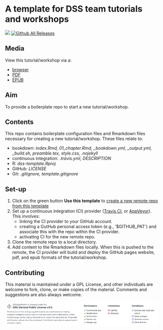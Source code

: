 # A template for DSS team tutorials and workshops
![](https://travis-ci.org/IQSS/dss-template.svg?branch=master) [![Github All Releases](https://img.shields.io/github/downloads/IQSS/dss-template/total.svg)]()

## Media
View this tutorial/workshop via a:
* [browser](https://iqss.github.io/dss-template/)
* [PDF](https://github.com/IQSS/dss-template/blob/gh-pages/template.pdf)
* [EPUB](https://github.com/IQSS/dss-template/blob/gh-pages/template.epub)

## Aim
To provide a boilerplate repo to start a new tutorial/workshop.

## Contents
This repo contains boilerplate configuration files and Rmarkdown files necessary for creating a new tutorial/workshop. These files relate to:

* bookdown: *index.Rmd, 01_chapter.Rmd, _bookdown.yml, _output.yml, _build.sh, preamble.tex, style.css, .nojekyll*
* continuous integration: *.travis.yml, DESCRIPTION*
* R: *dss-template.Rproj*
* GitHub: *LICENSE*
* Git: *.gitignore, template.gitignore*

## Set-up
1. Click on the green button **Use this template** to [create a new remote repo from this template](https://help.github.com/en/articles/creating-a-repository-from-a-template)
2. Set up a continuous integration (CI) provider ([Travis CI](https://docs.travis-ci.com/user/tutorial/), or [AppVeyor](https://www.appveyor.com/docs/)). This involves:
    + linking the CI provider to your GitHub account.
    + creating a GutHub personal access token (e.g., '$GITHUB_PAT') and associate this with the repo within the CI provider.
    + activating CI for the new remote repo.
3. Clone the remote repo to a local directory.
4. Add content to the Rmarkdown files locally. When this is pushed to the remote, the CI provider will build and deploy the GitHub pages website, pdf, and epub formats of the tutorial/workshop.

## Contributing
This material is maintained under a GPL License, and other individuals are welcome to fork, clone, or make copies of the material. Comments and suggestions are also always welcome.

![](Images/readme-license.png)
